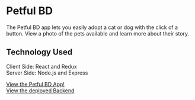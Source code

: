 

# Petful BD

The Petful BD app lets you easily adopt a cat or dog with the click of a button. View a photo of the pets available and learn more about their story. 

## Technology Used
Client Side: React and Redux
<br>
Server Side: Node.js and Express
<br>

<a href="https://vigorous-edison-1ad8e0.netlify.com/">View the Petful BD App!</a>
<br>
<a href="https://petful-bd.herokuapp.com/">View the deployed Backend</a>



